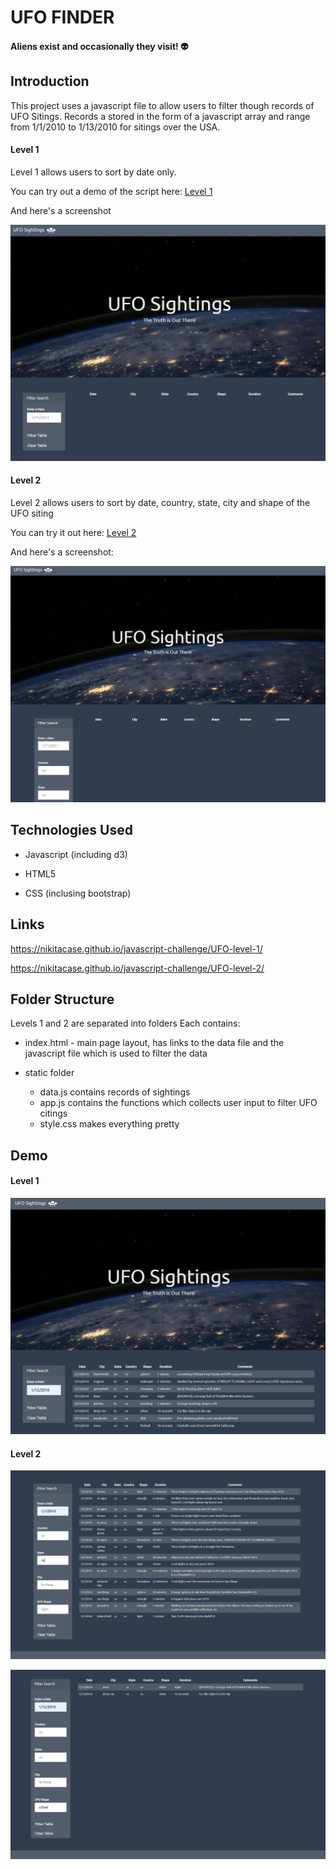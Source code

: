 # UFO FINDER 
#### Aliens exist and occasionally they visit! :alien:

## Introduction

This project uses a javascript file to allow users to filter though records of UFO Sitings. Records a stored in the form of a javascript array and range from 1/1/2010 to 1/13/2010 for sitings over the USA. 


#### Level 1

Level 1 allows users to sort by date only. 

You can try out a demo of the script here: [Level 1](https://nikitacase.github.io/javascript-challenge/UFO-level-1/) 


And here's a screenshot


![Level 1](UFO-level-1/static/images/ss-1-0.png)


#### Level 2
Level 2 allows users to sort by date, country, state, city and shape of the UFO siting


You can try it out here: [Level 2](https://nikitacase.github.io/javascript-challenge/UFO-level-2/) 


And here's a screenshot: 

![Level 2](UFO-level-2/static/images/ss-2-0.png)



## Technologies Used

 * Javascript (including d3)
 
 * HTML5 
 
 * CSS (inclusing bootstrap) 
 
 
 
## Links
https://nikitacase.github.io/javascript-challenge/UFO-level-1/


https://nikitacase.github.io/javascript-challenge/UFO-level-2/ 



## Folder Structure

Levels 1 and 2 are separated into folders
Each contains: 
* index.html - main page layout, has links to the data file and the javascript file which is used to filter the data

* static folder

  * data.js contains records of sightings
  * app.js contains the functions which collects user input to filter UFO citings
  * style.css makes everything pretty


## Demo 

#### Level 1 
![Level 1](UFO-level-1/static/images/ss-1-1.png)

#### Level 2 
![Level 2](UFO-level-2/static/images/ss-2-1.png)


![Level 2](UFO-level-2/static/images/ss-2-2.png)


